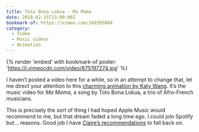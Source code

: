 ```yaml
---
title: Toto Bona Lokua - Ma Mama
date: 2018-02-15T23:00:00Z
bookmark-of: https://vimeo.com/249393804
category:
  - Video
  - Music videos
  - Animation
---
```

{% render 'embed' with bookmark-of
  poster: 'https://i.vimeocdn.com/video/675197274.jpg'
%}

I haven’t posted a video here for a while, so in an attempt to change that, let me direct your attention to this [charming animation by Katy Wang][1]. It’s the music video for <cite>Ma Mama</cite>, a song by Toto Bona Lokua, a trio of Afro-French musicians.

This is precisely the sort of thing I had hoped Apple Music would recommend to me, but that dream faded a long time ago. I could join Spotify but… reasons. Good job I have [Claire’s recommendations][2] to fall back on.

[1]: https://www.itsnicethat.com/articles/katy-wang-toto-bona-lokua-ma-mama-animation-181217
[2]: http://loobylu.com/2018/02/katy-wang-animation/
